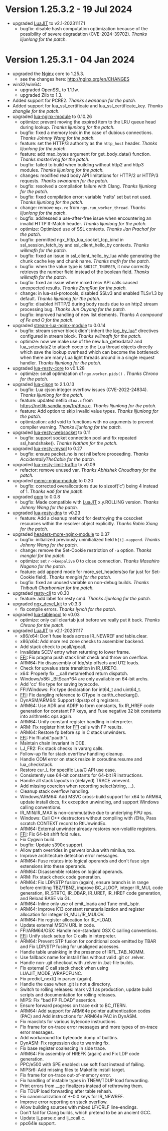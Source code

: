 <!---
    @title         ChangeLog for 1.25.3.x
    @creator       Johnny Wang
    @created       2024-01-04 04:05 GMT
--->

# Version 1.25.3.2 - 19 Jul 2024

* upgraded [LuaJIT](https://github.com/openresty/luajit2) to v2.1-20231117.1
    * bugfix: disable hash computation optimization because of the possibility of severe degradation (CVE-2024-39702). _Thanks lijunlong for the patch._

# Version 1.25.3.1 - 04 Jan 2024

* upgraded the [Nginx](nginx.html) core to 1.25.3.
    * see the changes here: http://nginx.org/en/CHANGES
* win32/win64:
    * upgraded OpenSSL to 1.1.1w.
    * upgraded Zlib to 1.3.
* Added support for PCRE2. _Thanks swananan for the patch._
* Added support for lua_ssl_certificate and lua_ssl_certificate_key. _Thanks zhangjie for the patch._
* upgraded [lua-nginx-module](https://github.com/openresty/lua-nginx-module#readme)	to 0.10.26
    * optimize: prevent moving the expired item to the LRU queue head during lookup. _Thanks lijunlong for the patch._
    * bugfix: fixed a memory leak in the case of dubious connections. _Thanks Johnny Wang for the patch._
    * feature: set the HTTP/3 authority as the `http_host` header. _Thanks lijunlong for the patch._
    * feature: add max_bytes argument for get_body_data() function. _Thanks masterlvng for the patch._
    * bugfix: failed to build when building without http2 and http3 modules. _Thanks lijunlong for the patch._
    * changes: modified read body API limitations for HTTP/2 or HTTP/3 requests. _Thanks swananan for the patch._
    * bugfix: resolved a compilation failure with Clang. _Thanks lijunlong for the patch._
    * bugfix: fixed compilation error: variable 'nelts' set but not used. _Thanks lijunlong for the patch._
    * change: remove `ngx.re` from `ngx.run_worker_thread`. _Thanks lijunlong for the patch._
    * bugfix: addressed a use-after-free issue when encountering an invalid HTTP If-Match header. _Thanks lijunlong for the patch._
    * optimize: Optimized use of SSL contexts. _Thanks Jan Prachař for the patch._
    * bugfix: permitted ngx_http_lua_socket_tcp_bind in ssl_session_fetch_by and ssl_client_hello_by contexts. _Thanks willmafh for the patch._
    * bugfix: fixed an issue in ssl_client_hello_by_lua while generating the chunk cache key and chunk name. _Thanks mafh for the patch._
    * bugfix: when the value type is `SHDICT_TNUMBER`, it now correctly retrieves the number field instead of the boolean field. _Thanks willmafh for the patch._
    * bugfix: fixed an issue where mixed recv API calls caused unexpected results. _Thanks ZongRun for the patch._
    * change: in lua-ssl-protocols, disabled SSLv3 and enabled TLSv1.3 by default. _Thanks lijunlong for the patch._
    * bugfix: disabled HTTP/2 during body reads due to an http2 stream processing bug. _Thanks Jun Ouyang for the patch._
    * bugfix: improved handling of new list elements. _Thanks A compound of Fe and O for the patch._
* upgraded [stream-lua-nginx-module](https://github.com/openresty/stream-lua-nginx-module#readme) to 0.0.14
    * bugfix: stream server block didn't inherit the [log_by_lua*](https://github.com/openresty/lua-nginx-module#log_by_lua) directives configured in stream block. _Thanks willmafh for the patch._
    * optimize: now we make use of the new lua_getexdata2 and lua_setexdata2 to attach coctx to the Lua thread objects directly which save the lookup overhead which can become the bottleneck when there are many Lua light threads around in a single request handler. _Thanks lijunlong for the patch._
* upgraded [lua-resty-core](https://github.com/openresty/lua-resty-core) to v0.1.28
    * optimize: small optimization of `ngx.worker.pids()` . _Thanks Chrono for the patch._
* upgraded [lua-cjson](https://github.com/openresty/lua-cjson) to 2.1.0.13
    * bugfix: Lua cjson integer overflow issues (CVE-2022-24834). _Thanks lijunlong for the patch._
    * feature: updated netlib `dtoa.c` from https://netlib.sandia.gov/fp/dtoa.c. _Thanks lijunlong for the patch._
    * feature: Add option to skip invalid value types. _Thanks lijunlong for the patch._
    * optimization: add void to functions with no arguments to prevent compiler warning. _Thanks lijunlong for the patch._
* upgraded [lua-resty-websocket](https://github.com/openresty/lua-resty-websocket) to 0.11
    * bugfix: support socket connection pool and fix repeated ssl_handshake(). _Thanks Nathan for the patch._
* upgraded [lua-resty-mysql](https://github.com/openresty/lua-resty-mysql) to 0.27
    * bugfix: ensure packet_no is not nil before proceeding. _Thanks AccidentallyTheCable for the patch._
* upgraded [lua-resty-limit-traffic](https://github.com/openresty/lua-resty-limit-traffic) to v0.09
    * refactor: remove unused var. _Thanks Abhishek Choudhary for the patch._
* upgraded [memc-nginx-module](https://github.com/openresty/memc-nginx-module) to 0.20
    * bugfix: corrected overallocations due to sizeof('c') being 4 instead of 1. _Thanks наб for the patch._
* upgraded [opm](https://github.com/openresty/opm) to 0.0.8
    * bugfix: Made compatible with [LuaJIT](https://github.com/openresty/luajit2) x.y.ROLLING version. _Thanks Johnny Wang for the patch._
* upgraded [lua-resty-dns](https://github.com/openresty/lua-resty-dns) to v0.23
    * feature: Add a cleanup method for destroying the cosocket resources within the resolver object explicitly. _Thanks Robin Xiang for the patch._
* upgraded [headers-more-nginx-module](https://github.com/openresty/headers-more-nginx-module#readme) to 0.37
    * bugfix: initialized previously uninitialized field `h[i]->append`. _Thanks Johnny Wang for the patch._
    * change: remove the Set-Cookie restriction of `-a` option. _Thanks menglei for the patch._
    * optimize: set `r->keepalive` 0 to close connection. _Thanks Masahiro Nagano for the patch._
    * feature: add append mode for more_set_headers(so far just for Set-Cookie field). _Thanks menglei for the patch._
    * bugfix: fixed an unused variable on non-debug builds. _Thanks Thibault Charbonnier for the patch._
* upgraded [resty-cli](https://github.com/openresty/resty-cli) to v0.30
    * feature: add label for resty cmd. _Thanks lijunlong for the patch._
* upgraded [ngx_devel_kit](https://github.com/simplresty/ngx_devel_kit) to v0.3.3
    * fix compile errors. _Thanks lynch for the patch._
* upgraded [lua-tablepool](https://github.com/openresty/lua-tablepool) to v0.03
    * optimize: only call cleartab just before we really put it back. _Thanks Chrono for the patch._
* upgraded [LuaJIT](https://github.com/openresty/luajit2) to v2.1-20231117
    * x86/x64: Don't fuse loads across IR_NEWREF and table.clear.
    * x86/x64: Add more red zone checks to assembler backend.
    * Add stack check to pcall/xpcall.
    * Invalidate SCEV entry when returning to lower frame.
    * [FFI](http://luajit.org/ext_ffi.html): Fix pragma push stack limit check and throw on overflow.
    * ARM64: Fix disassembly of ldp/stp offsets and U12 loads.
    * Check for upvalue state transition in IR_UREFO.
    * x64: Properly fix __call metamethod return dispatch.
    * Windows/x86: _BitScan*64 are only available on 64-bit archs.
    * Add 'cc' file type for saving bytecode.
    * FFI/Windows: Fix type declaration for int64_t and uint64_t.
    * [FFI](http://luajit.org/ext_ffi.html): Fix dangling reference to CType in carith_checkarg().
    * DynASM/ARM64: Support ldp/stp of q registers.
    * ARM64: Use ADR and ADRP to form constants, fix IR_HREF code generation for constant FP keys, and Fuse negative 32 bit constants into arithmetic ops again.
    * ARM64: Unify constant register handling in interpreter.
    * ARM: Fix register hint for [FFI](http://luajit.org/ext_ffi.html) calls with FP results.
    * ARM64: Restore fp before sp in C stack unwinders.
    * [FFI](http://luajit.org/ext_ffi.html): Fix ffi.abi("pauth").
    * Maintain chain invariant in DCE.
    * LJ_FR2: Fix stack checks in vararg calls.
    * Follow-up fix for stack overflow handling cleanup.
    * Handle OOM error on stack resize in coroutine.resume and lua_checkstack.
    * Restore cur_L for specific Lua/C API use case.
    * Consistently use 64-bit constants for 64-bit IR instructions.
    * Handle all stack layouts in (delayed) TRACE vmevent.
    * Add missing coercion when recording select(string, ...).
    * Cleanup stack overflow handling.
    * Windows/ARM64: Add MSVC cross-build support for x64 to ARM64, update install docs, fix exception unwinding, and support Windows calling conventions.
    * IR_MIN/IR_MAX is non-commutative due to underlying FPU ops.
    * Windows: Call C++ destructors without compiling with /EHa, Pass scratch CONTEXT record to RtlUnwindEx.
    * ARM64: External unwinder already restores non-volatile registers.
    * [FFI](http://luajit.org/ext_ffi.html): Fix 64-bit shift fold rules.
    * Fix Cygwin build.
    * bugfix: Update s390x support.
    * Allow path overrides in genversion.lua with minilua, too.
    * Improve architecture detection error messages.
    * ARM64: Fuse rotates into logical operands and don't fuse sign extensions into these operands.
    * ARM64: Disassemble rotates on logical operands.
    * ARM: Fix stack check code generation.
    * ARM64: Fix LDP/STP fusion (again), ensure branch is in range before emitting TBZ/TBNZ, improve BC_JLOOP, integer IR_MUL code generation, IR_STRTO, IR_OBAR, IR_UREF, IR_HREF code generation, and Reload BASE via GL.
    * ARM64: Inline only use of emit_loada and Tune emit_lsptr.
    * ARM64: Improve K13 constant rematerialization and register allocation for integer IR_MUL/IR_MULOV.
    * ARM64: Fix register allocation for IR_*LOAD.
    * Update external MSDN URL in code.
    * FFI/ARM64/OSX: Handle non-standard OSX C calling conventions.
    * [FFI](http://luajit.org/ext_ffi.html): Unify stack setup for C calls in interpreter.
    * ARM64: Prevent STP fusion for conditional code emitted by TBAR and Fix LDP/STP fusing for unaligned accesses.
    * Handle table unsinking in the presence of IRFL_TAB_NOMM.
    * Use fallback name for install files without valid .git or .relver.
    * Handle non-.git checkout with .relver in .bat-file builds.
    * Fix external C call stack check when using LUAJIT_MODE_WRAPCFUNC.
    * Fix predict_next() in parser (again).
    * Handle the case when .git is not a directory.
    * Switch to rolling releases: mark v2.1 as production, update build scripts and documentation for rolling releases.
    * MIPS: Fix "bad FP FLOAD" assertion.
    * Ensure forward progress on trace exit to BC_ITERN.
    * ARM64: Add support for ARM64e pointer authentication codes (PAC) and Add instructions for ARM64e PAC in DynASM.
    * Fix maxslots for various bytecode instructions.
    * Fix frame for on-trace error messages and more types of on-trace error messages.
    * Add workaround for bytecode dump of builtins.
    * DynASM: Fix regression due to warning fix.
    * Fix base register coalescing in side trace.
    * ARM64: Fix assembly of HREFK (again) and Fix LDP code generation.
    * PPC/e500 with SPE enabled: use soft float instead of failing.
    * MIPSr6: Add missing files to Makefile install target.
    * Fix frame for on-trace out-of-memory error.
    * Fix handling of instable types in TNEW/TDUP load forwarding.
    * Print errors from __gc finalizers instead of rethrowing them.
    * Fix TDUP load forwarding after table rehash.
    * Fix canonicalization of +-0.0 keys for IR_NEWREF.
    * Improve error reporting on stack overflow.
    * Allow building sources with mixed LF/CRLF line-endings.
    * Don't fail for Clang builds, which pretend to be an ancient GCC.
    * Update lj_parse.c and lj_ccall.c.
    * ppc64le support.
